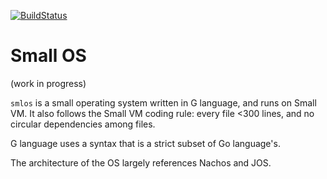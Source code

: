 [![BuildStatus](https://travis-ci.org/shanhuio/smlos.png?branch=master)](https://travis-ci.org/shanhuio/smlos)

# Small OS

(work in progress)

`smlos` is a small operating system written in G language, and runs on
Small VM. It also follows the Small VM coding rule: every file <300
lines, and no circular dependencies among files.

G language uses a syntax that is a strict subset of Go language's.

The architecture of the OS largely references Nachos and JOS.
